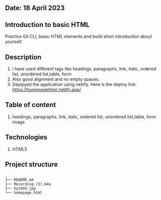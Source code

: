 ## Date: 18 April 2023

## Introduction to basic HTML

Practice Git CLI, basic HTML elements and build short introduction about yourself.



## Description

1. I have used different tags like headings, paragraphs, link, italic, ordered list, unordered list,table, form
2. Also good alignment and no empty spaces.
3. Deplpyed the application using netlify. Here is the deploy link: https://homepagehtml.netlify.app/


## Table of content

1. headings, paragraphs, link, italic, ordered list, unordered list,table, form image


## Technologies

1. HTML5


## Project structure

````
.
├── README.md
├── Recording (5).m4a
├── byzddd.jpg
└── homepage.html

````

